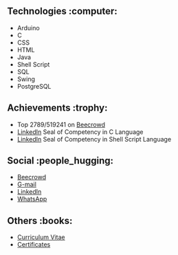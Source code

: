 <div>
  <h2>Technologies :computer:</h2>

  <ul>
    <li>Arduino</li>
    <li>C</li>
    <li>CSS</li>
    <li>HTML</li>
    <li>Java</li>
    <li>Shell Script</li>
    <li>SQL</li>
    <li>Swing</li>
    <li>PostgreSQL</li>
  </ul>
</div>

<div>
  <h2>Achievements :trophy:</h2>
  
  * Top 2789/519241 on <a href="https://www.beecrowd.com.br/judge/pt/profile/853225">Beecrowd</a>
  * <a href="https://www.linkedin.com/in/gabriel-cavalcante-225076242/">LinkedIn</a> Seal of Competency in C Language
  * <a href="https://www.linkedin.com/in/gabriel-cavalcante-225076242/">LinkedIn</a> Seal of Competency in Shell Script Language
</div>

<div>
  <h2>Social :people_hugging:</h2>
  
  * <a href="https://www.beecrowd.com.br/judge/pt/profile/853225">Beecrowd</a>
  * <a href="mailto:gabriel.lcifba@gmail.com">G-mail</a>
  * <a href="https://www.linkedin.com/in/gabriel-cavalcante-225076242">LinkedIn</a>
  * <a href="http://wa.me/5574981343313">WhatsApp</a>
</div>

<div>
  <h2>Others :books:</h2>
  
  * <a href="https://zolppy.github.io/zolppy">Curriculum Vitae</a>
  * <a href="https://drive.google.com/drive/folders/1d0CI4v6SahD471GgcGoZ1BvCuf5F-Am-?usp=drive_link">Certificates</a>
</div>
